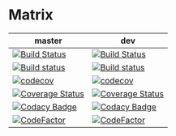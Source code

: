 # Matrix

master|dev
---|---
|[![Build Status](https://travis-ci.org/disrado/matrix.svg?branch=master)](https://travis-ci.org/disrado/matrix)|[![Build Status](https://travis-ci.org/disrado/matrix.svg?branch=dev)](https://travis-ci.org/disrado/matrix)
|[![Build status](https://ci.appveyor.com/api/projects/status/bxnc5x8ra7y5h1w8?svg=true)](https://ci.appveyor.com/project/disrado/matrix)|[![Build status](https://ci.appveyor.com/api/projects/status/bxnc5x8ra7y5h1w8/branch/dev?svg=true)](https://ci.appveyor.com/project/disrado/matrix/branch/dev)
|[![codecov](https://codecov.io/gh/disrado/matrix/branch/master/graph/badge.svg)](https://codecov.io/gh/disrado/matrix)|[![codecov](https://codecov.io/gh/disrado/matrix/branch/dev/graph/badge.svg)](https://codecov.io/gh/disrado/matrix)
|[![Coverage Status](https://coveralls.io/repos/github/disrado/matrix/badge.svg?branch=master)](https://coveralls.io/github/disrado/matrix?branch=master)|[![Coverage Status](https://coveralls.io/repos/github/disrado/matrix/badge.svg?branch=dev)](https://coveralls.io/github/disrado/matrix?branch=dev)
|[![Codacy Badge](https://api.codacy.com/project/badge/Grade/620301857df94f5395e8e88c47d73486)](https://www.codacy.com/app/disrado/matrix?utm_source=github.com&amp;utm_medium=referral&amp;utm_content=disrado/matrix&amp;utm_campaign=Badge_Grade)|[![Codacy Badge](https://api.codacy.com/project/badge/Grade/620301857df94f5395e8e88c47d73486)](https://www.codacy.com/app/disrado/matrix?utm_source=github.com&amp;utm_medium=referral&amp;utm_content=disrado/matrix&amp;utm_campaign=Badge_Grade)
|[![CodeFactor](https://www.codefactor.io/repository/github/disrado/matrix/badge)](https://www.codefactor.io/repository/github/disrado/matrix)|[![CodeFactor](https://www.codefactor.io/repository/github/disrado/matrix/badge/dev)](https://www.codefactor.io/repository/github/disrado/matrix/overview/dev)